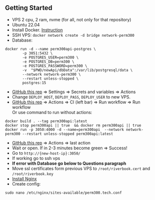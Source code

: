 ## Getting Started

* VPS 2 cpu, 2 ram, nvme (for all, not only for that repository)
* Ubuntu 22.04
* Install Docker. [Instruction](https://www.digitalocean.com/community/tutorials/how-to-install-and-use-docker-on-ubuntu-22-04)
* SSH VPS: ```docker network create -d bridge network-perm300```
* Database:
```
docker run -d --name perm300api-postgres \
        -p 3051:5432 \
        -e POSTGRES_USER=perm300 \
        -e POSTGRES_DB=perm300 \
        -e POSTGRES_PASSWORD=perm300 \
        -v  "$PWD/newApi/dbData":/var/lib/postgresql/data \
        --network network-perm300 \
        --restart unless-stopped \
        postgres:15
```
* [GitHub this rep](https://github.com/VWperm/dialog-with-manager) => Settings => Secrets and variables => Actions
* Change ```DEPLOY_HOST```, ```DEPLOY_PASS```, ```DEPLOY_USER``` to new VPS.
* [GitHub this rep](https://github.com/VWperm/dialog-with-manager) => Actions => CI (left bar) => Run workflow => Run workflow \
  Or use command to run without actions:
```
docker build . --tag perm300api:latest
docker stop perm300api || true  && docker rm perm300api || true
docker run -p 3050:4000 -d --name=perm300api  --network network-perm300 --restart unless-stopped perm300api:latest
```
* [GitHub this rep](https://github.com/VWperm/dialog-with-manager) => Actions => last action
* Wait or open. If in 2-3 minutes become green => Success!
* Go to ```http://{new-host-ip}:3050/```
* If working go to ssh vps
* **If error with Database go below to Questions paragraph**
* Move ssl certificates form previous VPS to ```/root/riverbook.cert``` and ```/root/riverbook.key```
* [Install Nginx](https://www.digitalocean.com/community/tutorials/how-to-install-nginx-on-ubuntu-22-04)
* Create config:
```
sudo nano /etc/nginx/sites-available/perm300.tech.conf
```